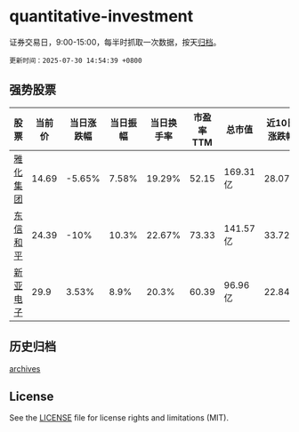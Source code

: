 # quantitative-investment

证券交易日，9:00-15:00，每半时抓取一次数据，按天[归档](archives)。

`更新时间：2025-07-30 14:54:39 +0800`

## 强势股票

|股票|当前价|当日涨跌幅|当日振幅|当日换手率|市盈率TTM|总市值|近10日涨跌幅|
|----|----|----|----|----|----|----|----|
|[雅化集团](https://xueqiu.com/S/SZ002497)|14.69|-5.65%|7.58%|19.29%|52.15|169.31亿|28.07%|
|[东信和平](https://xueqiu.com/S/SZ002017)|24.39|-10%|10.3%|22.67%|73.33|141.57亿|33.72%|
|[新亚电子](https://xueqiu.com/S/SH605277)|29.9|3.53%|8.9%|20.3%|60.39|96.96亿|22.84%|

## 历史归档

[archives](archives)

## License

See the [LICENSE](LICENSE) file for license rights and limitations (MIT).